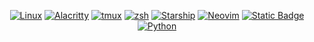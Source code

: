<p align="center">
  <a href="https://kernel.org/" target="_blank"><img alt="Linux" src="https://img.shields.io/badge/linux-blue?logo=linux&logoColor=white"></a>
  <a href="https://alacritty.org/" target="_blank"><img alt="Alacritty" src="https://img.shields.io/badge/alacritty-E22D00?logo=alacritty&logoColor=white"></a>
  <a href="https://tmux.github.io/" target="_blank"><img alt="tmux" src="https://img.shields.io/badge/tmux-gray?logo=tmux&logoColor=white"></a>
  <a href="https://www.zsh.org/" target="_blank"><img alt="zsh" src="https://img.shields.io/badge/zsh-black?logo=zsh&logoColor=white"></a>
  <a href="https://starship.rs/" target="_blank"><img alt="Starship" src="https://img.shields.io/badge/starship-9729EB?logo=starship&logoColor=white"></a>
  <a href="https://neovim.io/" target="_blank"><img alt="Neovim" src="https://img.shields.io/badge/neovim-70AE5F?logo=neovim&logoColor=white"></a>
  <a href="https://ethanschoonover.com/solarized/" target="Solarized"><img alt="Static Badge" src="https://img.shields.io/badge/solarized-%23002b36?logo=data:image/svg%2bxml;base64,PHN2ZyB4bWxucz0iaHR0cDovL3d3dy53My5vcmcvMjAwMC9zdmciIHZpZXdCb3g9Ii00MCAtNDAgODAgODAiPgogIDxjaXJjbGUgcj0iMzkiLz4KICA8cGF0aCBmaWxsPSIjZmZmIiBkPSJNMCwzOGEzOCwzOCAwIDAgMSAwLC03NmExOSwxOSAwIDAgMSAwLDM4YTE5LDE5IDAgMCAwIDAsMzgiLz4KICA8Y2lyY2xlIHI9IjUiIGN5PSIxOSIgZmlsbD0iI2ZmZiIvPgogIDxjaXJjbGUgcj0iNSIgY3k9Ii0xOSIvPgo8L3N2Zz4%3D&logoColor=white&labelColor=#b58900"></a>
  <br />
  <a href="https://www.python.org/" target="_blank"><img alt="Python" src="https://img.shields.io/badge/python-4A87B8?logo=python&logoColor=white">
</a>
</p>
